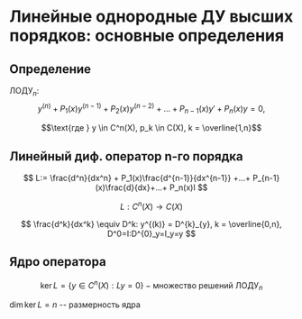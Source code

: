 # Линейные однородные ДУ высших порядков: основные определения

## Определение

$\text{ЛОДУ}_n$:
$$
y^{(n)} + P_1(x)y^{(n-1)}+ P_2(x)y^{(n-2)}+...+
P_{n-1}(x)y'+ P_n(x)y = 0,
$$

$$\text{где } y \in C^n(X), p_k \in C(X), k = \overline{1,n}$$ 

## Линейный диф. оператор n-го порядка

$$
L:= \frac{d^n}{dx^n} + P_1(x)\frac{d^{n-1}}{dx^{n-1}} +...+
P_{n-1}(x)\frac{d}{dx}+...+ P_n(x)I
$$

$$L:C^n(X)\rightarrow C(X)$$ 

$$
\frac{d^k}{dx^k} \equiv D^k: y^{(k)} = D^{k}_{y},
k = \overline{0,n}, D^0=I:D^{0}_y=I_y=y
$$

## Ядро оператора

$$\ker L = \{y\in C^n(X):Ly=0\} - \text{множество решений } \text{ЛОДУ}_n$$

$\dim \ker L = n$ --  размерность ядра
